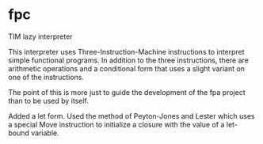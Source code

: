 # fpc
TIM lazy interpreter

This interpreter uses Three-Instruction-Machine instructions to interpret simple functional programs. In addition
to the three instructions, there are arithmetic operations and a conditional form that uses a slight variant on one
of the instructions.

The point of this is more just to guide the development of the fpa project than to be used by itself.

Added a let form. Used the method of Peyton-Jones and Lester which uses a special Move instruction
to initialize a closure with the value of a let-bound variable.

